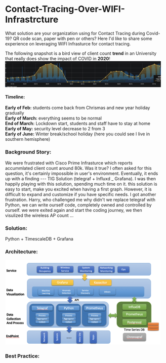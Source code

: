 # Contact-Tracing-Over-WIFI-Infrastrcture
What solution are your organization using for Contact Tracing during Covid-19? QR code scan, paper with pen or others?
Here I'd like to share some experience on leveraging WIFI Infrasturce for contact tracing.

The following snapshot is a bird view of client count **trend** in an University that really does show the impact of COVID in **2020**!
<img src="https://raw.githubusercontent.com/Ivanjin-king/Contact-Tracing-By-WIFI-Infrastrcture/master/pic/Screen%20Shot%202020-09-04%20at%208.39.13%20PM.png">
#### Timeline:
**Early of Feb:** students come back from Chrismas and new year holiday gradually<br />
**Early of March:** everything seems to be normal<br />
**End of March:** Lockdown start, students and staff have to stay at home <br />
**Early of May:** security level decrease to 2 from 3<br />
**Early of June:** Winter break/school holiday (here you could see I live in southern hemisphere)<br />

### Background Story:
We were frustrated with Cisco Prime Infrasturce which reports accummlated client count around 80k. Was it true? I often asked for this question, it's certainly impossible in user's environment. Eventually, it ends up with a finding --- TIG Solution (telegraf + Influxd _ Grafana). I was then happily playing with this solution, spending much time on it. this solution is easy to start, make you excited when having a first graph. However, it is difficult to expand and customize if you have specific needs. I got another frustration. Harry, who challenged me why didn't we replace telegraf with Python, we can write ourself code, completely owned and controlled by ourself. we were exited again and start the coding journey, we then visulized the wireless AP count ...

### Solution:
Python + TimescaleDB + Grafana

### Architecture:
<img src="https://raw.githubusercontent.com/Ivanjin-king/Contact-Tracing-By-WIFI-Infrastrcture/master/pic/Screen%20Shot%202020-09-04%20at%209.37.19%20PM.png">

### Best Practice:
